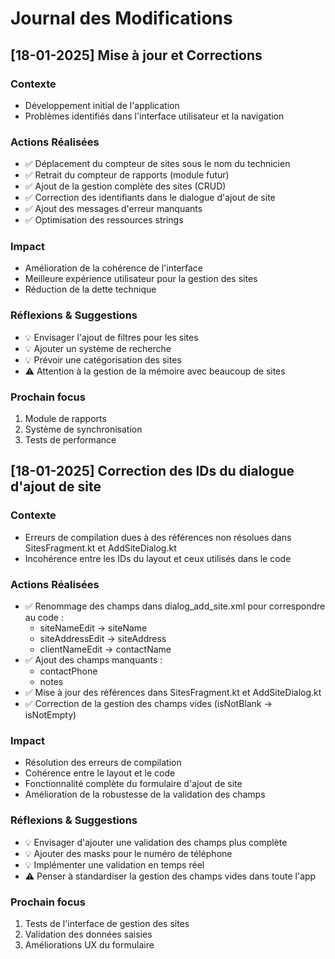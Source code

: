 # Journal des Modifications

## [18-01-2025] Mise à jour et Corrections

### Contexte
- Développement initial de l'application
- Problèmes identifiés dans l'interface utilisateur et la navigation

### Actions Réalisées
- ✅ Déplacement du compteur de sites sous le nom du technicien
- ✅ Retrait du compteur de rapports (module futur)
- ✅ Ajout de la gestion complète des sites (CRUD)
- ✅ Correction des identifiants dans le dialogue d'ajout de site
- ✅ Ajout des messages d'erreur manquants
- ✅ Optimisation des ressources strings

### Impact
- Amélioration de la cohérence de l'interface
- Meilleure expérience utilisateur pour la gestion des sites
- Réduction de la dette technique

### Réflexions & Suggestions
- 💡 Envisager l'ajout de filtres pour les sites
- 💡 Ajouter un système de recherche
- 💡 Prévoir une catégorisation des sites
- ⚠️ Attention à la gestion de la mémoire avec beaucoup de sites

### Prochain focus
1. Module de rapports
2. Système de synchronisation
3. Tests de performance

## [18-01-2025] Correction des IDs du dialogue d'ajout de site

### Contexte
- Erreurs de compilation dues à des références non résolues dans SitesFragment.kt et AddSiteDialog.kt
- Incohérence entre les IDs du layout et ceux utilisés dans le code

### Actions Réalisées
- ✅ Renommage des champs dans dialog_add_site.xml pour correspondre au code :
  - siteNameEdit -> siteName
  - siteAddressEdit -> siteAddress
  - clientNameEdit -> contactName
- ✅ Ajout des champs manquants :
  - contactPhone
  - notes
- ✅ Mise à jour des références dans SitesFragment.kt et AddSiteDialog.kt
- ✅ Correction de la gestion des champs vides (isNotBlank -> isNotEmpty)

### Impact
- Résolution des erreurs de compilation
- Cohérence entre le layout et le code
- Fonctionnalité complète du formulaire d'ajout de site
- Amélioration de la robustesse de la validation des champs

### Réflexions & Suggestions
- 💡 Envisager d'ajouter une validation des champs plus complète
- 💡 Ajouter des masks pour le numéro de téléphone
- 💡 Implémenter une validation en temps réel
- ⚠️ Penser à standardiser la gestion des champs vides dans toute l'app

### Prochain focus
1. Tests de l'interface de gestion des sites
2. Validation des données saisies
3. Améliorations UX du formulaire